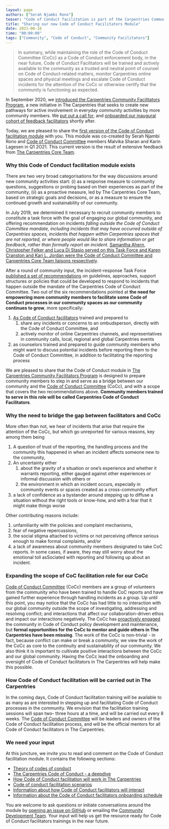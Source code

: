 ```yaml
---
layout: page
authors: ["Serah Njambi Rono"]
teaser: "Code of Conduct facilitation is part of the Carpentries Community Facilitators Program. We welcome your review and suggestions on our new Carpentries Code of Conduct Facilitators module"
title: "Sharing our new Code of Conduct Facilitators Module"
date: 2021-06-16
time: "00:00:00"
tags: ["Community", "Code of Conduct", "Community Facilitators"]
---
```


>In summary, while maintaining the role of the Code of Conduct Committee (CoCc) as a Code of Conduct enforcement body, in the near future, Code of Conduct Facilitators will be trained and actively available to the community as a trusted and neutral point of counsel on Code of Conduct-related matters, monitor Carpentries online spaces and physical meetings and escalate Code of Conduct incidents for the attention of the CoCc or otherwise certify that the community is functioning as expected.

In September 2020, we [introduced the Carpentries Community Facilitators Program](https://carpentries.org/blog/2020/09/introducing-community-facilitators-program/), a new initiative in The Carpentries that seeks to create new pathways for active involvement in everyday community activities by more community members. We [put out a call for](https://carpentries.org/blog/2020/09/apply-feedback-facilitators-cohort/), and [onboarded our inaugural cohort of feedback facilitators](https://carpentries.org/blog/2020/11/introducing-carpentries-feedback-facilitators/) shortly after. 

Today, we are pleased to share the [first version of the Code of Conduct facilitation module](https://carpentries.github.io/community-facilitators-program/03-0-code-of-conduct-facilitation/index.html) with you. This module was co-created by Serah Njambi Rono and [Code of Conduct Committee](https://carpentries.org/coc-ctte/) members Malvika Sharan and Karin Lagesen in Q1 2O21. This current version is the result of extensive feedback from [The Carpentries Core Team](https://carpentries.org/team/).

### Why this Code of Conduct facilitation module exists

There are two very broad categorisations for the way discussions around new community activities start:
(i) as a response measure to community questions, suggestions or probing based on their experiences as part of the community,
(ii) as a proactive measure, led by The Carpentries Core Team, based on strategic goals and decisions, or as a measure to ensure the continued growth and sustainability of our community. 

In July 2019, we determined it necessary to recruit community members to constitute a task force with the goal of engaging our global community, and offering recommendation on incidents _falling outside the Code of Conduct Committee mandate, including incidents that may have occurred outside of Carpentries spaces, incidents that happen within Carpentries spaces that are not reported, or where people would like to share information or get feedback, rather than formally report an incident_. [Samantha Ahern, Christopher Felker and Luca Di Stasio served on this Task Force and Karen Cranston and Kari L. Jordan were the Code of Conduct Committee and Carpentries Core Team liaisons respectively](https://github.com/carpentries/task-forces/blob/master/2019/incidents-outside-cocc/2019-07-incidents-outside-cocc-charter.md).

After a round of community input, the incident-response Task Force [published a set of recommendations](https://github.com/carpentries/task-forces/blob/master/2019/incidents-outside-cocc/2019-09-19-cocc-taskforce-summary-recommendations.md) on guidelines, approaches, support structures or policies that could be developed to respond to incidents that happen outside the mandate of the Carpentries Code of Conduct Committee. Two out of the six recommendations pointed at **the need for empowering more community members to facilitate some Code of Conduct processes in our community spaces as our community continues to grow**, more specifically:

1. [As Code of Conduct facilitators](https://github.com/carpentries/task-forces/blob/master/2019/incidents-outside-cocc/2019-09-19-cocc-taskforce-summary-recommendations.md#recommendation-2-volunteer-code-of-conduct-facilitators) trained and prepared to
   1. share any incidents or concerns to an ombudsperson, directly with the Code of Conduct Committee, and
   2. actively monitor of online Carpentries channels, and representatives in community calls, local, regional and global Carpentries events
2. as counselors trained and prepared to guide community members who might want to discuss potential incidents before reporting them to the Code of Conduct Committee, in addition to facilitating the reporting process

We are pleased to share that the Code of Conduct module in [The Carpentries Community Facilitators Program](https://carpentries.github.io/community-facilitators-program/) is designed to prepare community members to step in and serve as a bridge between our community and the [Code of Conduct Committee](https://carpentries.org/coc-ctte/) (CoCc), and with a scope that covers the two recommendations above. **Community members trained to serve in this role will be called Carpentries Code of Conduct Facilitators**.

### Why the need to bridge the gap between facilitators and CoCc

More often than not, we hear of incidents that arise that require the attention of the CoCc, but which go unreported for various reasons, key among them being
 
1. A question of trust of the reporting, the handling process and the community this happened in when an incident affects someone new to the community, 
2. An uncertainty either 
   1. about the gravity of a situation or one’s experience and whether it warrants reporting, either gauged against other experiences or informal discussion with others or
   2. the environment in which an incident occurs, especially in community events or spaces created as a cross-community effort
3. a lack of confidence as a bystander around stepping up to diffuse a situation without the right tools or know-how, and with a fear that it might make things worse

Other contributing reasons include:

1. unfamiliarity with the policies and complaint mechanisms,
2. fear of negative repercussions,
3. the social stigma attached to victims or not perceiving offence serious enough to make formal complaints, and/or 
4. a lack of awareness about community members designated to take CoC reports. In some cases, if aware, they may still worry about the emotional toll asSociated with reporting and following up about an incident.

### Expanding the scope of CoC facilitation role for our CoCc
	
[Code of Conduct Committee](https://carpentries.org/coc-ctte/) (CoCc) members are a group of volunteers from the community who have been trained to handle CoC reports and have gained further experience through handling incidents as a group. Up until this point, you may notice that the CoCc has had little to no interaction with our global community outside the scope of investigating, addressing and resolving conflict; and interactions that affect our collaboration-driven ethos and impact our interactions negatively. The CoCc has [proactively engaged](https://carpentries.org/posts-by-tags/#blog-tag-code-of-conduct) the community in Code of Conduct policy development and maintenance, but **formal opportunities for the CoCc to mentor and guide others in The Carpentries have been missing**. 
The work of the CoCc is non-trivial - in fact, because conflict can make or break a community, we view the work of the CoCc as core to the continuity and sustainability of our community. We also think it is important to cultivate positive interactions between the CoCc and our global community. Having the CoCc lead the onboarding and oversight of Code of Conduct facilitators in The Carpentries will help make this possible. 

### How Code of Conduct facilitation will be carried out in The Carpentries

In the coming days, Code of Conduct facilitation training will be available to as many as are interested in stepping up and facilitating Code of Conduct processes in the community. We envision that the facilitation training sessions will span two- three hours at a time, and will be carried out every 8 weeks. The [Code of Conduct Committee](https://carpentries.org/coc-ctte/) will be leaders and owners of the Code of Conduct facilitation process, and will be the official mentors for all Code of Conduct facilitators in The Carpentries.

### We need your input

At this juncture, we invite you to read and comment on the Code of Conduct facilitation module. It contains the following sections:

- [Theory of codes of conduct](https://carpentries.github.io/community-facilitators-program/03-1-theory-of-codes-of-conduct/index.html)
- [The Carpentries Code of Conduct - a deepdive](https://carpentries.github.io/community-facilitators-program/03-2-the-carpentries-code-of-conduct/index.html)
- [How Code of Conduct facilitation will work in The Carpentries](https://carpentries.github.io/community-facilitators-program/03-3-code-of-conduct-facilitation-in-the-carpentries/index.html)
- [Code of conduct facilitation scenarios](https://carpentries.github.io/community-facilitators-program/03-4-code-of-conduct-facilitation-scenarios/index.html)
- [Information about how Code of Conduct facilitators will interact](https://carpentries.github.io/community-facilitators-program/03-5-community-of-code-of-conduct-facilitators/index.html)
- [Information about the Code of Conduct facilitators onboarding schedule](https://carpentries.github.io/community-facilitators-program/03-6-code-of-conduct-facilitators-onboarding-schedule/index.html)

You are welcome to ask questions or initiate conversations around the module by [opening an issue on GitHub](https://github.com/carpentries/community-facilitators-program/issues/new) or emailing the [Community Development Team](mailto:community@carpentries.org). Your input will help us get the resource ready for Code of Conduct facilitators trainings in the near future.

